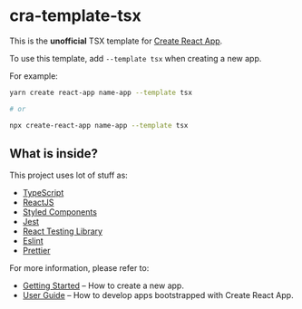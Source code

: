 # cra-template-tsx

This is the <strong>unofficial</strong> TSX template for [Create React App](https://github.com/facebook/create-react-app).

To use this template, add `--template tsx` when creating a new app.

For example:

```sh
yarn create react-app name-app --template tsx

# or

npx create-react-app name-app --template tsx
```

## What is inside?

This project uses lot of stuff as:

- [TypeScript](https://www.typescriptlang.org/)
- [ReactJS](https://reactjs.org/)
- [Styled Components](https://styled-components.com/)
- [Jest](https://jestjs.io/)
- [React Testing Library](https://testing-library.com/docs/react-testing-library/intro)
- [Eslint](https://eslint.org/)
- [Prettier](https://prettier.io/)

For more information, please refer to:

- [Getting Started](https://create-react-app.dev/docs/getting-started) – How to create a new app.
- [User Guide](https://create-react-app.dev) – How to develop apps bootstrapped with Create React App.
